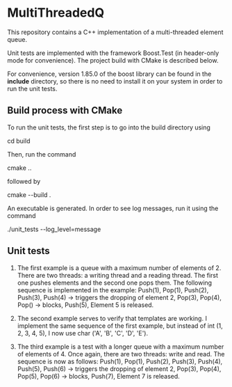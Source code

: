 # MultiThreadedQ

This repository contains a C++ implementation of a multi-threaded element queue. 

Unit tests are implemented with the framework Boost.Test (in header-only mode for convenience). The project build with CMake is described below.

For convenience, version 1.85.0 of the boost library can be found in the **include** directory, so there is no need to install it on your system in order to run the unit tests.

## Build process with CMake

To run the unit tests, the first step is to go into the build directory using 


cd build


Then, run the command 


cmake ..


followed by 


cmake --build .


An executable is generated. In order to see log messages, run it using the command 


./unit_tests --log_level=message

## Unit tests

1. The first example is a queue with a maximum number of elements of 2. There are two threads: a writing thread and a reading thread. The first one pushes elements and the second one pops them. The following sequence is implemented in the example: Push(1), Pop(1), Push(2), Push(3), Push(4) -> triggers the dropping of element 2, Pop(3), Pop(4), Pop() -> blocks, Push(5), Element 5 is released.

2. The second example serves to verify that templates are working. I implement the same sequence of the first example, but instead of int (1, 2, 3, 4, 5), I now use char ('A', 'B', 'C', 'D', 'E').

3. The third example is a test with a longer queue with a maximum number of elements of 4. Once again, there are two threads: write and read. The sequence is now as follows: Push(1), Pop(1), Push(2), Push(3), Push(4), Push(5), Push(6) -> triggers the dropping of element 2, Pop(3), Pop(4), Pop(5), Pop(6) -> blocks, Push(7), Element 7 is released. 

